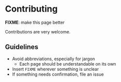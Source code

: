 # Contributing

**FIXME**: make this page better

Contributions are very welcome.

## Guidelines

* Avoid abbreviations, especially for jargon
  * Each page should be understandable on its own
* Insert `FIXME` wherever something is unclear
* If something needs confirmation, file an issue

